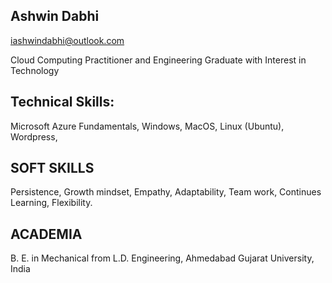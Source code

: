 ## Ashwin Dabhi

iashwindabhi@outlook.com

Cloud Computing Practitioner and Engineering Graduate with Interest in Technology


## Technical Skills:

Microsoft Azure Fundamentals, Windows, MacOS, Linux (Ubuntu), Wordpress, 


## SOFT SKILLS

Persistence, Growth mindset, Empathy, Adaptability, Team work, Continues Learning,  Flexibility.


## ACADEMIA 

B. E. in Mechanical from L.D. Engineering, Ahmedabad Gujarat University, India







